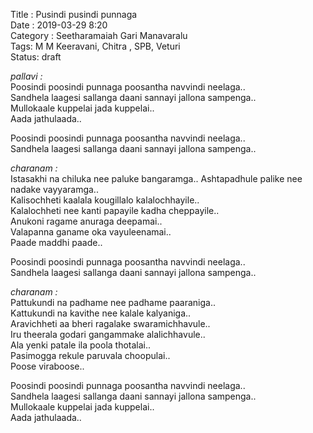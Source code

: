 ﻿Title : Pusindi pusindi punnaga     
Date : 2019-03-29 8:20      
Category : Seetharamaiah Gari Manavaralu        
Tags: M M Keeravani, Chitra , SPB, Veturi       
Status: draft       

_pallavi :_  
Poosindi poosindi punnaga poosantha navvindi neelaga..  
Sandhela laagesi sallanga daani sannayi jallona sampenga..  
Mullokaale kuppelai jada kuppelai..  
Aada jathulaada..  

Poosindi poosindi punnaga poosantha navvindi neelaga..  
Sandhela laagesi sallanga daani sannayi jallona sampenga..  

_charanam :_  
Istasakhi na chiluka nee paluke bangaramga.. 
Ashtapadhule palike nee nadake vayyaramga..  
Kalisochheti kaalala kougillalo kalalochhayile..  
Kalalochheti nee kanti papayile kadha cheppayile..  
Anukoni ragame anuraga deepamai..  
Valapanna ganame oka vayuleenamai..  
Paade maddhi paade..  

Poosindi poosindi punnaga poosantha navvindi neelaga..  
Sandhela laagesi sallanga daani sannayi jallona sampenga..  

_charanam :_  
Pattukundi na padhame nee padhame paaraniga..  
Kattukundi na kavithe nee kalale kalyaniga..  
Aravichheti aa bheri ragalake swaramichhavule..  
Iru theerala godari gangammake alalichhavule..  
Ala yenki patale ila poola thotalai..  
Pasimogga rekule paruvala choopulai..  
Poose viraboose..  

Poosindi poosindi punnaga poosantha navvindi neelaga..  
Sandhela laagesi sallanga daani sannayi jallona sampenga..  
Mullokaale kuppelai jada kuppelai..  
Aada jathulaada..  


